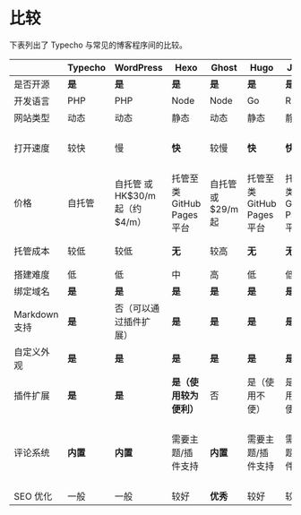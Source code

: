 # 比较

下表列出了 Typecho 与常见的博客程序间的比较。

|               | Typecho  | WordPress                       | Hexo                       | Ghost              | Hugo                       | Jekyll                     | Typlog             | Medium                                | Gridea                     |
| ------------- | -------- | ------------------------------- | -------------------------- | ------------------ | -------------------------- | -------------------------- | ------------------ | ------------------------------------- | -------------------------- |
| 是否开源      | **是**   | **是**                          | **是**                     | **是**             | **是**                     | **是**                     | 否                 | 否                                    | **是**                     |
| 开发语言      | PHP      | PHP                             | Node                       | Node               | Go                         | Ruby                       | Python             | Node                                  | TypeScript                 |
| 网站类型      | 动态     | 动态                            | 静态                       | 动态               | 静态                       | 静态                       | 静态               | 动态                                  | 静态                       |
| 打开速度      | 较快     | 慢                              | **快**                     | 较慢               | **快**                     | **快**                     | **快**             | 快（中国大陆无法打开）                | **快**                     |
| 价格          | 自托管   | 自托管 或 HK$30/m 起（约 $4/m） | 托管至类 GitHub Pages 平台 | 自托管 或 $29/m 起 | 托管至类 GitHub Pages 平台 | 托管至类 GitHub Pages 平台 | $4/m 起            | 免费                                  | 托管至类 GitHub Pages 平台 |
| 托管成本      | 较低     | 较低                            | **无**                     | 较高               | **无**                     | **无**                     | 无法自托管         | 无法自托管                            | **无**                     |
| 搭建难度      | 低       | 低                              | 中                         | 高                 | 低                         | 低                         | **无**             | **无**                                | **无**                     |
| 绑定域名      | **是**   | **是**                          | **是**                     | **是**             | **是**                     | **是**                     | **是**             | 否                                    | **是**                     |
| Markdown 支持 | **是**   | 否（可以通过插件扩展）          | **是**                     | **是**             | **是**                     | **是**                     | **是**             | 否                                    | **是**                     |
| 自定义外观    | **是**   | **是**                          | **是**                     | **是**             | **是**                     | **是**                     | **是**             | **否**                                | **是**                     |
| 插件扩展      | **是**   | **是**                          | **是（使用较为便利）**     | 否                 | 是（使用不便）             | 是（使用较为便利）         | 是（无法自行开发） | 否                                    | 否                         |
| 评论系统      | **内置** | **内置**                        | 需要主题/插件支持          | **内置**           | 需要主题/插件支持          | 需要主题/插件支持          | **内置**           | 内置（Medium 自有用户系统，无法管控） | 需要主题支持               |
| SEO 优化      | 一般     | 一般                            | 较好                       | **优秀**           | 较好                       | 较好                       | **优秀**           | **优秀**                              | 较好                       |
